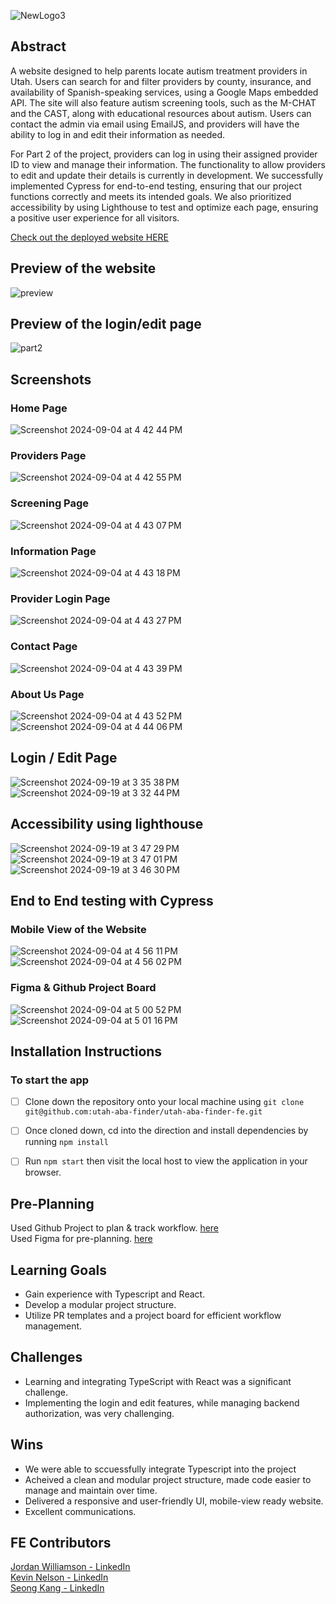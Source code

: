 
![NewLogo3](https://github.com/user-attachments/assets/601bb8f0-827d-4b67-a5d4-fa6a085a414b)

## Abstract
A website designed to help parents locate autism treatment providers in Utah. Users can search for and filter providers by county, insurance, and availability of Spanish-speaking services, using a Google Maps embedded API. The site will also feature autism screening tools, such as the M-CHAT and the CAST, along with educational resources about autism. Users can contact the admin via email using EmailJS, and providers will have the ability to log in and edit their information as needed.

For Part 2 of the project, providers can log in using their assigned provider ID to view and manage their information. The functionality to allow providers to edit and update their details is currently in development. We successfully implemented Cypress for end-to-end testing, ensuring that our project functions correctly and meets its intended goals. We also prioritized accessibility by using Lighthouse to test and optimize each page, ensuring a positive user experience for all visitors.

[Check out the deployed website HERE](https://utahabalocator.com/)

## Preview of the website
![preview](https://github.com/user-attachments/assets/691968bb-1a09-48d5-b178-0a8427d6326e)

## Preview of the login/edit page
![part2](https://github.com/user-attachments/assets/be15274a-08a6-4221-bd2b-69e2bd1340ff)


## Screenshots
### Home Page
![Screenshot 2024-09-04 at 4 42 44 PM](https://github.com/user-attachments/assets/2d1367e6-8d01-4dd5-af33-036246138a69)

### Providers Page
![Screenshot 2024-09-04 at 4 42 55 PM](https://github.com/user-attachments/assets/5dcdcc3f-2d59-497a-9fe6-10da6fad43ee)


### Screening Page
![Screenshot 2024-09-04 at 4 43 07 PM](https://github.com/user-attachments/assets/c8f33bcb-1f2a-43cf-b0d6-448ae6648446)

### Information Page
![Screenshot 2024-09-04 at 4 43 18 PM](https://github.com/user-attachments/assets/2eb271ed-64ef-4b94-82cc-f3a5cf7a7dd8)

### Provider Login Page
![Screenshot 2024-09-04 at 4 43 27 PM](https://github.com/user-attachments/assets/73994b09-6c05-4886-8c64-7c500f4e9fc6)


### Contact Page
![Screenshot 2024-09-04 at 4 43 39 PM](https://github.com/user-attachments/assets/5bfa728a-e67b-49fb-9552-6bf8f0a79766)

### About Us Page
![Screenshot 2024-09-04 at 4 43 52 PM](https://github.com/user-attachments/assets/82b05a46-1a7c-4866-a5ca-2b091967f385)
![Screenshot 2024-09-04 at 4 44 06 PM](https://github.com/user-attachments/assets/20c13b14-e6f2-4c8e-b227-3b38a50bcb86)

## Login / Edit Page
![Screenshot 2024-09-19 at 3 35 38 PM](https://github.com/user-attachments/assets/305a8c03-b7a8-4953-ac0f-6a60457b9164)
![Screenshot 2024-09-19 at 3 32 44 PM](https://github.com/user-attachments/assets/917a72f1-e036-441f-b2f9-df97071bec5a)

## Accessibility using lighthouse
![Screenshot 2024-09-19 at 3 47 29 PM](https://github.com/user-attachments/assets/afc70a5b-0f0f-4cf2-9a01-6b8b36a4029e)
![Screenshot 2024-09-19 at 3 47 01 PM](https://github.com/user-attachments/assets/9a9dad19-1115-4e95-8651-eea41b79e7a1)
![Screenshot 2024-09-19 at 3 46 30 PM](https://github.com/user-attachments/assets/f24cfaf8-2ba4-43d7-a520-8c15250094ad)

## End to End testing with Cypress

### Mobile View of the Website
![Screenshot 2024-09-04 at 4 56 11 PM](https://github.com/user-attachments/assets/cc26d8fc-5e65-40eb-b55e-875c2fa26ea4)
![Screenshot 2024-09-04 at 4 56 02 PM](https://github.com/user-attachments/assets/2905565d-aede-4d13-9312-019b09cc180b)

### Figma & Github Project Board
![Screenshot 2024-09-04 at 5 00 52 PM](https://github.com/user-attachments/assets/752fc671-970f-4a32-862f-8b019c6fe2bd)
![Screenshot 2024-09-04 at 5 01 16 PM](https://github.com/user-attachments/assets/88f4342a-8276-4474-bc19-f7d1ab327f9a)

## Installation Instructions
### To start the app
- [ ]  Clone down the repository onto your local machine using `git clone git@github.com:utah-aba-finder/utah-aba-finder-fe.git`
- [ ]  Once cloned down, cd into the direction and install dependencies by running `npm install`
- [ ]  Run `npm start` then visit the local host to view the application in your browser.


## Pre-Planning
Used Github Project to plan & track workflow. [here](https://github.com/orgs/utah-aba-finder/projects/2)
<br />
Used Figma for pre-planning. [here](https://www.figma.com/design/WvGbb3HtesLKsSkRSfVLLk/Capstone-Layout?node-id=0-1&node-type=CANVAS&t=Gw1f0YBeOdh9hA3Y-0)


## Learning Goals
  * Gain experience with Typescript and React.
  * Develop a modular project structure.
  * Utilize PR templates and a project board for efficient workflow management.
  
## Challenges
  * Learning and integrating TypeScript with React was a significant challenge.
  * Implementing the login and edit features, while managing backend authorization, was very challenging.
  
## Wins
  * We were able to sccuessfully integrate Typescript into the project
  * Acheived a clean and modular project structure, made code easier to manage and maintain over time.
  * Delivered a responsive and user-friendly UI, mobile-view ready website.
  * Excellent communications.



## FE Contributors
[Jordan Williamson - LinkedIn](https://www.linkedin.com/in/jordan-williamson-a079b3271/) <br />
[Kevin Nelson - LinkedIn](https://www.linkedin.com/in/kevinnelson418/) <br />
[Seong Kang - LinkedIn](https://www.linkedin.com/in/seong-kang/)
